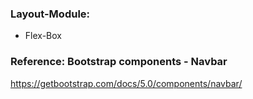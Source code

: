 ### Layout-Module:
 - Flex-Box

### Reference: Bootstrap components - Navbar
https://getbootstrap.com/docs/5.0/components/navbar/
